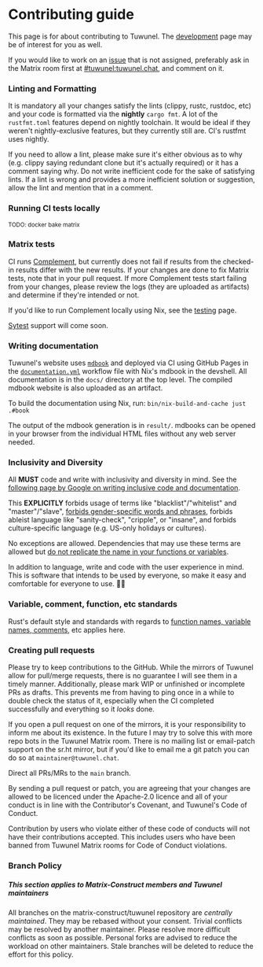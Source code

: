 # Contributing guide

This page is for about contributing to Tuwunel. The
[development](./development.md) page may be of interest for you as well.

If you would like to work on an [issue][issues] that is not assigned, preferably
ask in the Matrix room first at [#tuwunel:tuwunel.chat][tuwunel-chat],
and comment on it.

### Linting and Formatting

It is mandatory all your changes satisfy the lints (clippy, rustc, rustdoc, etc)
and your code is formatted via the **nightly** `cargo fmt`. A lot of the
`rustfmt.toml` features depend on nightly toolchain. It would be ideal if they
weren't nightly-exclusive features, but they currently still are. CI's rustfmt
uses nightly.

If you need to allow a lint, please make sure it's either obvious as to why
(e.g. clippy saying redundant clone but it's actually required) or it has a
comment saying why. Do not write inefficient code for the sake of satisfying
lints. If a lint is wrong and provides a more inefficient solution or
suggestion, allow the lint and mention that in a comment.

### Running CI tests locally

<sub>TODO: docker bake matrix</sub>

### Matrix tests

CI runs [Complement][complement], but currently does not fail if results from
the checked-in results differ with the new results. If your changes are done to
fix Matrix tests, note that in your pull request. If more Complement tests start
failing from your changes, please review the logs (they are uploaded as
artifacts) and determine if they're intended or not.

If you'd like to run Complement locally using Nix, see the
[testing](development/testing.md) page.

[Sytest][sytest] support will come soon.

### Writing documentation

Tuwunel's website uses [`mdbook`][mdbook] and deployed via CI using GitHub
Pages in the [`documentation.yml`][documentation.yml] workflow file with Nix's
mdbook in the devshell. All documentation is in the `docs/` directory at the top
level. The compiled mdbook website is also uploaded as an artifact.

To build the documentation using Nix, run: `bin/nix-build-and-cache just .#book`

The output of the mdbook generation is in `result/`. mdbooks can be opened in
your browser from the individual HTML files without any web server needed.

### Inclusivity and Diversity

All **MUST** code and write with inclusivity and diversity in mind. See the
[following page by Google on writing inclusive code and
documentation](https://developers.google.com/style/inclusive-documentation).

This **EXPLICITLY** forbids usage of terms like "blacklist"/"whitelist" and
"master"/"slave", [forbids gender-specific words and
phrases](https://developers.google.com/style/pronouns#gender-neutral-pronouns),
forbids ableist language like "sanity-check", "cripple", or "insane", and
forbids culture-specific language (e.g. US-only holidays or cultures).

No exceptions are allowed. Dependencies that may use these terms are allowed but
[do not replicate the name in your functions or
variables](https://developers.google.com/style/inclusive-documentation#write-around).

In addition to language, write and code with the user experience in mind. This
is software that intends to be used by everyone, so make it easy and comfortable
for everyone to use. 🏳️‍⚧️

### Variable, comment, function, etc standards

Rust's default style and standards with regards to [function names, variable
names, comments](https://rust-lang.github.io/api-guidelines/naming.html), etc
applies here.

### Creating pull requests

Please try to keep contributions to the GitHub. While the mirrors of Tuwunel
allow for pull/merge requests, there is no guarantee I will see them in a timely
manner. Additionally, please mark WIP or unfinished or incomplete PRs as drafts.
This prevents me from having to ping once in a while to double check the status
of it, especially when the CI completed successfully and everything so it
*looks* done.

If you open a pull request on one of the mirrors, it is your responsibility to
inform me about its existence. In the future I may try to solve this with more
repo bots in the Tuwunel Matrix room. There is no mailing list or email-patch
support on the sr.ht mirror, but if you'd like to email me a git patch you can
do so at `maintainer@tuwunel.chat`.

Direct all PRs/MRs to the `main` branch.

By sending a pull request or patch, you are agreeing that your changes are
allowed to be licenced under the Apache-2.0 licence and all of your conduct is
in line with the Contributor's Covenant, and Tuwunel's Code of Conduct.

Contribution by users who violate either of these code of conducts will not have
their contributions accepted. This includes users who have been banned from
Tuwunel Matrix rooms for Code of Conduct violations.

### Branch Policy

##### This section applies to Matrix-Construct members and Tuwunel maintainers

All branches on the matrix-construct/tuwunel repository are _centrally
maintained_. They may be rebased without your consent. Trivial conflicts may be
resolved by another maintainer. Please resolve more difficult conflicts as soon
as possible. Personal forks are advised to reduce the workload on other
maintainers. Stale branches will be deleted to reduce the effort for this
policy.

[issues]: https://github.com/matrix-construct/tuwunel/issues
[tuwunel-chat]: https://matrix.to/#/#tuwunel:tuwunel.chat
[complement]: https://github.com/matrix-org/complement/
[sytest]: https://github.com/matrix-org/sytest/
[cargo-deb]: https://github.com/kornelski/cargo-deb
[lychee]: https://github.com/lycheeverse/lychee
[markdownlint-cli]: https://github.com/igorshubovych/markdownlint-cli
[cargo-audit]: https://github.com/RustSec/rustsec/tree/main/cargo-audit
[direnv]: https://direnv.net/
[mdbook]: https://rust-lang.github.io/mdBook/
[documentation.yml]: https://github.com/matrix-construct/tuwunel/blob/main/.github/workflows/docs.yml
